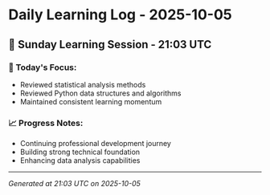 # Daily Learning Log - 2025-10-05

## 📅 Sunday Learning Session - 21:03 UTC

### 🎯 Today's Focus:
- Reviewed statistical analysis methods
- Reviewed Python data structures and algorithms
- Maintained consistent learning momentum

### 📈 Progress Notes:
- Continuing professional development journey
- Building strong technical foundation
- Enhancing data analysis capabilities

---
*Generated at 21:03 UTC on 2025-10-05*
